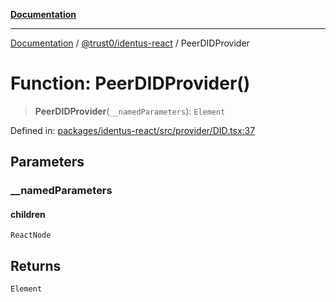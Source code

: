 [**Documentation**](../../../README.md)

***

[Documentation](../../../README.md) / [@trust0/identus-react](../README.md) / PeerDIDProvider

# Function: PeerDIDProvider()

> **PeerDIDProvider**(`__namedParameters`): `Element`

Defined in: [packages/identus-react/src/provider/DID.tsx:37](https://github.com/trust0-project/identus/blob/d55b569afd79121174b094526c6f007905d53366/packages/identus-react/src/provider/DID.tsx#L37)

## Parameters

### \_\_namedParameters

#### children

`ReactNode`

## Returns

`Element`
